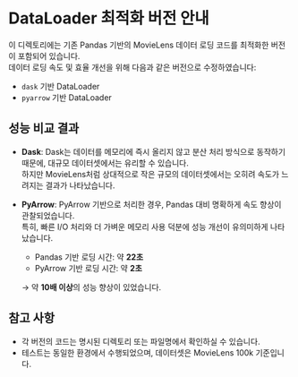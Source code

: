 # DataLoader 최적화 버전 안내

이 디렉토리에는 기존 Pandas 기반의 MovieLens 데이터 로딩 코드를 최적화한 버전이 포함되어 있습니다.  
데이터 로딩 속도 및 효율 개선을 위해 다음과 같은 버전으로 수정하였습니다:

- `dask` 기반 DataLoader
- `pyarrow` 기반 DataLoader

## 성능 비교 결과

- **Dask**: Dask는 데이터를 메모리에 즉시 올리지 않고 분산 처리 방식으로 동작하기 때문에, 대규모 데이터셋에서는 유리할 수 있습니다.  
  하지만 MovieLens처럼 상대적으로 작은 규모의 데이터셋에서는 오히려 속도가 느려지는 결과가 나타났습니다.

- **PyArrow**: PyArrow 기반으로 처리한 경우, Pandas 대비 명확하게 속도 향상이 관찰되었습니다.  
  특히, 빠른 I/O 처리와 더 가벼운 메모리 사용 덕분에 성능 개선이 유의미하게 나타났습니다.

  - Pandas 기반 로딩 시간: 약 **22초**
  - PyArrow 기반 로딩 시간: 약 **2초**

  → 약 **10배 이상**의 성능 향상이 있었습니다.

## 참고 사항

- 각 버전의 코드는 명시된 디렉토리 또는 파일명에서 확인하실 수 있습니다.
- 테스트는 동일한 환경에서 수행되었으며, 데이터셋은 MovieLens 100k 기준입니다.